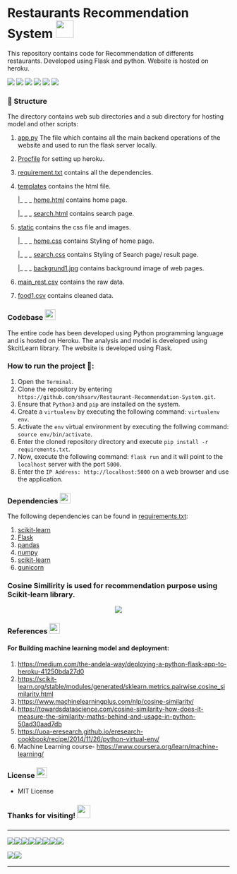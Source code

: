 # Restaurants Recommendation System  <img src="https://image.flaticon.com/icons/png/512/52/52172.png" width="40px">


This repository contains code for Recommendation of differents restaurants. Developed using Flask and python. Website is hosted on heroku.
<!--It's live at https://restaurants-spotter.herokuapp.com/  . -->

![](https://img.shields.io/badge/python-3.6%20|%203.7%20|%203.8-FFFC00?style=flat-circle&logo=python&logoColor=309698)
![](https://img.shields.io/github/license/shsarv/Restaurant-Recommendation-System?color=9900cc&logoColor=9900cc)
![](https://img.shields.io/badge/build-flask%201.1.2-blue?style=flat-circle&logo=flask&logoColor=white)
![](https://img.shields.io/github/repo-size/shsarv/Restaurant-Recommendation-System?color=e02c73&style=flat-circle)
![](https://img.shields.io/tokei/lines/github/shsarv/Restaurant-Recommendation-System?color=orange&logoColor=blue&style=flat-circle)
![](https://img.shields.io/github/languages/top/shsarv/Restaurant-Recommendation-System?color=blueviolet&style=flat-circle)


### 📂 Structure

The directory contains web sub directories and a sub directory for hosting model and other scripts:

1. [app.py](https://github.com/shsarv/Restaurant-Recommendation-System/blob/main/app.py) The file which contains all the main backend operations of the website and used to run the flask server locally.
   
2. [Procfile](https://github.com/shsarv/Restaurant-Recommendation-System/blob/main/Procfile) for setting up heroku.

3. [requirement.txt](https://github.com/shsarv/Restaurant-Recommendation-System/blob/main/requirements.txt) contains all the dependencies.

4. [templates](https://github.com/shsarv/Restaurant-Recommendation-System/blob/main/templates) contains the html file.

      |_ _ _ [home.html](https://github.com/shsarv/Restaurant-Recommendation-System/blob/main/templates/home.html) contains home page.
      
      |_ _ _ [search.html](https://github.com/shsarv/Restaurant-Recommendation-System/blob/main/templates/search.html) contains search page.

5. [static](https://github.com/shsarv/Restaurant-Recommendation-System/blob/main/static) contains the css file and images.

      |_ _ _ [home.css](https://github.com/shsarv/Restaurant-Recommendation-System/blob/main/static/home.css) contains Styling of home page.
      
      |_ _ _ [search.css](https://github.com/shsarv/Restaurant-Recommendation-System/blob/main/static/search.css) contains Styling of Search page/ result page.
      
      |_ _ _ [backgrund1.jpg](https://github.com/shsarv/Restaurant-Recommendation-System/blob/main/static/background1.jpg) contains background image of web pages.

6. [main_rest.csv](https://github.com/shsarv/Restaurant-Recommendation-System/blob/main/main_rest.csv) contains the raw data.

7. [food1.csv](https://github.com/shsarv/Restaurant-Recommendation-System/blob/main/food1.csv) contains cleaned data.
  
### Codebase <img src="https://www.flaticon.com/svg/static/icons/svg/3565/3565585.svg" width="24px">

The entire code has been developed using Python programming language and is hosted on Heroku. The analysis and model is developed using SkcitLearn library. The website is developed using Flask. 

### How to run the project 🚀:

  1. Open the `Terminal`.
  2. Clone the repository by entering `https://github.com/shsarv/Restaurant-Recommendation-System.git`.
  3. Ensure that `Python3` and `pip` are installed on the system.
  4. Create a `virtualenv` by executing the following command: `virtualenv env`.
  5. Activate the `env` virtual environment by executing the follwing command: `source env/bin/activate`.
  6. Enter the cloned repository directory and execute `pip install -r requirements.txt`.
  7. Now, execute the following command: `flask run` and it will point to the `localhost` server with the port `5000`.
  8. Enter the `IP Address: http://localhost:5000` on a web browser and use the application.
  
### Dependencies <img src="https://www.flaticon.com/svg/static/icons/svg/2621/2621122.svg" width="24px">

The following dependencies can be found in [requirements.txt](https://github.com/shsarv/Restaurant-Recommendation-System/blob/main/requirements.txt):

  1. [scikit-learn](https://scikit-learn.org/)
  2. [Flask](https://palletsprojects.com/p/flask/)
  3. [pandas](https://pandas.pydata.org/)
  4. [numpy](http://www.numpy.org/)
  5. [scikit-learn](https://scikit-learn.org/stable/index.html)
  6. [gunicorn](https://gunicorn.org/)
  
### Cosine Similirity is used for recommendation purpose using Scikit-learn library.


<center><img src=https://encrypted-tbn0.gstatic.com/images?q=tbn%3AANd9GcRa3ATcSqTT8I671rT7KAjWSDoAq70w6nDStA&usqp=CAU"></center>


### References <img src="https://www.flaticon.com/svg/static/icons/svg/1420/1420886.svg" width="24px">
#### For Building machine learning model and deployment:
1. https://medium.com/the-andela-way/deploying-a-python-flask-app-to-heroku-41250bda27d0
2. https://scikit-learn.org/stable/modules/generated/sklearn.metrics.pairwise.cosine_similarity.html
3. https://www.machinelearningplus.com/nlp/cosine-similarity/
4. https://towardsdatascience.com/cosine-similarity-how-does-it-measure-the-similarity-maths-behind-and-usage-in-python-50ad30aad7db
5. https://uoa-eresearch.github.io/eresearch-cookbook/recipe/2014/11/26/python-virtual-env/
6. Machine Learning course- https://www.coursera.org/learn/machine-learning/


### License <img src="https://www.flaticon.com/svg/static/icons/svg/1728/1728431.svg" width="24px">

- MIT License 


<h3> Thanks for visiting! <img src="https://www.flaticon.com/svg/static/icons/svg/3159/3159002.svg" width="30px"><h3>

<hr> 



[![](https://sourcerer.io/fame/shsarv/shsarv/Restaurant-Recommendation-System/images/0)](https://sourcerer.io/fame/shsarv/shsarv/Restaurant-Recommendation-System/links/0)[![](https://sourcerer.io/fame/shsarv/shsarv/Restaurant-Recommendation-System/images/1)](https://sourcerer.io/fame/shsarv/shsarv/Restaurant-Recommendation-System/links/1)[![](https://sourcerer.io/fame/shsarv/shsarv/Restaurant-Recommendation-System/images/2)](https://sourcerer.io/fame/shsarv/shsarv/Restaurant-Recommendation-System/links/2)[![](https://sourcerer.io/fame/shsarv/shsarv/Restaurant-Recommendation-System/images/3)](https://sourcerer.io/fame/shsarv/shsarv/Restaurant-Recommendation-System/links/3)[![](https://sourcerer.io/fame/shsarv/shsarv/Restaurant-Recommendation-System/images/4)](https://sourcerer.io/fame/shsarv/shsarv/Restaurant-Recommendation-System/links/4)[![](https://sourcerer.io/fame/shsarv/shsarv/Restaurant-Recommendation-System/images/5)](https://sourcerer.io/fame/shsarv/shsarv/Restaurant-Recommendation-System/links/5)[![](https://sourcerer.io/fame/shsarv/shsarv/Restaurant-Recommendation-System/images/6)](https://sourcerer.io/fame/shsarv/shsarv/Restaurant-Recommendation-System/links/6)[![](https://sourcerer.io/fame/shsarv/shsarv/Restaurant-Recommendation-System/images/7)](https://sourcerer.io/fame/shsarv/shsarv/Restaurant-Recommendation-System/links/7)

<img src="https://img.shields.io/github/followers/shsarv?style=social"><img src="https://img.shields.io/twitter/follow/sarveshroli?label=twitter&style=social">


<hr>
